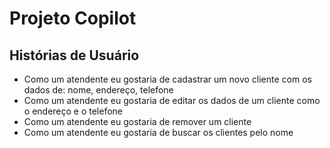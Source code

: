 # Projeto Copilot

## Histórias de Usuário
- Como um atendente eu gostaria de cadastrar um novo cliente com os dados de: nome, endereço, telefone
- Como um atendente eu gostaria de editar os dados de um cliente como o endereço e o telefone
- Como um atendente eu gostaria de remover um cliente
- Como um atendente eu gostaria de buscar os clientes pelo nome
